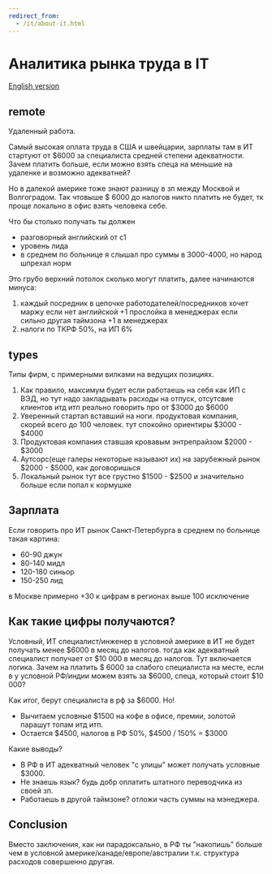 ```yaml
---
redirect_from:
  - /it/about-it.html
---
```

# Аналитика рынка труда в IT

[English version](about-it-en.md)

## remote

Удаленный работа.

Самый высокая оплата труда в США и швейцарии, зарплаты там в ИТ стартуют от $6000 за специалиста средней степени адекватности. Зачем платить больше, если можно взять спеца на меньшие на удаленке и возможно адекватней?

Но в далекой америке тоже знают разницу в зп между Москвой и Волгоградом. Так чтовыше $ 6000 до налогов никто платить не будет, тк проще локально в офис взять человека себе.

Что бы столько получать ты должен

* разговорный английский от с1
* уровень лида
* в среднем по больнице я слышал про суммы в 3000-4000, но народ шпрехал норм

Это грубо верхний потолок сколько могут платить, далее начинаются минуса:

1. каждый посредник в цепочке работодателей/посредников хочет маржу
если нет английской +1 прослойка в менеджерах если сильно другая таймзона +1 в менеджерах
2. налоги по ТКРФ 50%, на ИП 6%

## types

Типы фирм, с примерными вилками на ведущих позициях.

1. Как правило, максимум будет если работаешь на себя как ИП с ВЭД, но тут надо закладывать расходы на отпуск, отсутсвие клиентов итд итп реально говорить про от $3000 до $6000
2. Уверенный стартап вставший на ноги. продуктовая компания, скорей всего до 100 человек. тут спокойно ориентиры $3000 - $4000 
3. Продуктовая компания ставшая кровавым энтрепрайзом $2000 - $3000
4. Аутсорс(еще галеры некоторые называют их) на зарубежный рынок $2000 - $5000, как договоришься
5. Локальный рынок тут все грустно $1500 - $2500 и значительно больше если попал к кормушке

## Зарплата

Если говорить про ИТ рынок Санкт-Петербурга в среднем по больнице такая картина:

* 60-90 джун
* 80-140 мидл
* 120-180 синьор
* 150-250 лид

в Москве примерно +30 к цифрам
в регионах выше 100 исключение

## Как такие цифры получаются?

Условный, ИТ специалист/инженер в условной америке в ИТ не будет получать менее $6000 в месяц до налогов. тогда как адекватный специалист получает от $10 000 в месяц до налогов. Тут включается логика. Зачем на платить $ 6000 за слабого специалиста на месте, если в у условной РФ/индии можем взять за $6000, спеца, который стоит $10 000?

Как итог, берут специалиста в рф за $6000. Но!

* Вычитаем  условные $1500  на кофе в офисе, премии, золотой парашут топам итд итп.
* Остается $4500, налогов в РФ 50%, $4500 / 150% = $3000

Какие выводы?

* В РФ в ИТ адекватный человек "с улицы" может получать условные $3000.
* Не знаешь язык? будь добр оплатить штатного переводчика из своей зп.
* Работаешь  в другой таймзоне? отложи часть суммы на мэнеджера.

## Conclusion

Вместо заключения, как ни парадоксально, в РФ ты "накопишь" больше чем в условной америке/канаде/европе/австралии т.к. структура расходов совершенно другая.
